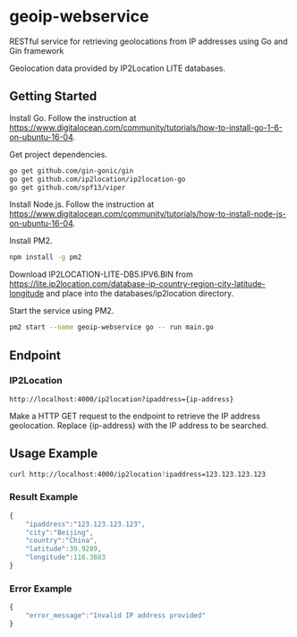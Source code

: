 # geoip-webservice
RESTful service for retrieving geolocations from IP addresses using Go and Gin framework

Geolocation data provided by IP2Location LITE databases.

## Getting Started

Install Go. Follow the instruction at https://www.digitalocean.com/community/tutorials/how-to-install-go-1-6-on-ubuntu-16-04.

Get project dependencies.
```bash
go get github.com/gin-gonic/gin
go get github.com/ip2location/ip2location-go
go get github.com/spf13/viper
```

Install Node.js. Follow the instruction at https://www.digitalocean.com/community/tutorials/how-to-install-node-js-on-ubuntu-16-04.

Install PM2.
```bash
npm install -g pm2
```

Download IP2LOCATION-LITE-DB5.IPV6.BIN from https://lite.ip2location.com/database-ip-country-region-city-latitude-longitude and place into the databases/ip2location directory.

Start the service using PM2.
```bash
pm2 start --name geoip-webservice go -- run main.go
```


## Endpoint
### IP2Location
```
http://localhost:4000/ip2location?ipaddress={ip-address}
```

Make a HTTP GET request to the endpoint to retrieve the IP address geolocation. Replace {ip-address} with the IP address to be searched.

## Usage Example
```bash
curl http://localhost:4000/ip2location?ipaddress=123.123.123.123
```

### Result Example
```javascript
{
    "ipaddress":"123.123.123.123",
    "city":"Beijing",
    "country":"China",
    "latitude":39.9289,
    "longitude":116.3883
}
```

### Error Example
```javascript
{
    "error_message":"Invalid IP address provided"
}
```
